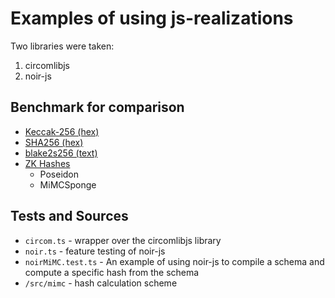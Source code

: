 # Examples of using js-realizations

Two libraries were taken:

1. circomlibjs
2. noir-js

## Benchmark for comparison

- [Keccak-256 (hex)](https://emn178.github.io/online-tools/keccak_256.html)
- [SHA256 (hex)](https://emn178.github.io/online-tools/sha256.html)
- [blake2s256 (text)](https://toolkitbay.com/tkb/tool/BLAKE2s_256)
- [ZK Hashes](https://zk-hashes.vercel.app/)
  - Poseidon
  - MiMCSponge

## Tests and Sources

- `circom.ts` - wrapper over the circomlibjs library
- `noir.ts` - feature testing of noir-js
- `noirMiMC.test.ts` - An example of using noir-js to compile a schema and compute a specific hash from the schema
- `/src/mimc` - hash calculation scheme
